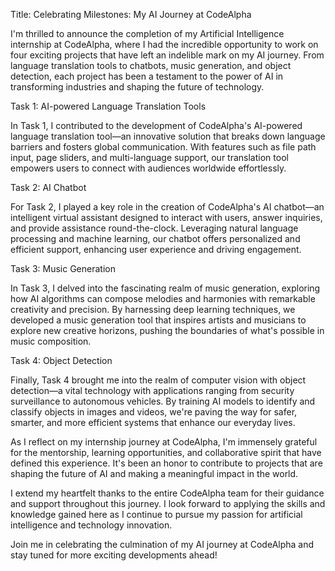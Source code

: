 Title: Celebrating Milestones: My AI Journey at CodeAlpha

I'm thrilled to announce the completion of my Artificial Intelligence internship at CodeAlpha, where I had the incredible opportunity to work on four exciting projects that have left an indelible mark on my AI journey. From language translation tools to chatbots, music generation, and object detection, each project has been a testament to the power of AI in transforming industries and shaping the future of technology.

Task 1: AI-powered Language Translation Tools

In Task 1, I contributed to the development of CodeAlpha's AI-powered language translation tool—an innovative solution that breaks down language barriers and fosters global communication. With features such as file path input, page sliders, and multi-language support, our translation tool empowers users to connect with audiences worldwide effortlessly.

Task 2: AI Chatbot

For Task 2, I played a key role in the creation of CodeAlpha's AI chatbot—an intelligent virtual assistant designed to interact with users, answer inquiries, and provide assistance round-the-clock. Leveraging natural language processing and machine learning, our chatbot offers personalized and efficient support, enhancing user experience and driving engagement.

Task 3: Music Generation

In Task 3, I delved into the fascinating realm of music generation, exploring how AI algorithms can compose melodies and harmonies with remarkable creativity and precision. By harnessing deep learning techniques, we developed a music generation tool that inspires artists and musicians to explore new creative horizons, pushing the boundaries of what's possible in music composition.

Task 4: Object Detection

Finally, Task 4 brought me into the realm of computer vision with object detection—a vital technology with applications ranging from security surveillance to autonomous vehicles. By training AI models to identify and classify objects in images and videos, we're paving the way for safer, smarter, and more efficient systems that enhance our everyday lives.

As I reflect on my internship journey at CodeAlpha, I'm immensely grateful for the mentorship, learning opportunities, and collaborative spirit that have defined this experience. It's been an honor to contribute to projects that are shaping the future of AI and making a meaningful impact in the world.

I extend my heartfelt thanks to the entire CodeAlpha team for their guidance and support throughout this journey. I look forward to applying the skills and knowledge gained here as I continue to pursue my passion for artificial intelligence and technology innovation.

Join me in celebrating the culmination of my AI journey at CodeAlpha and stay tuned for more exciting developments ahead!

